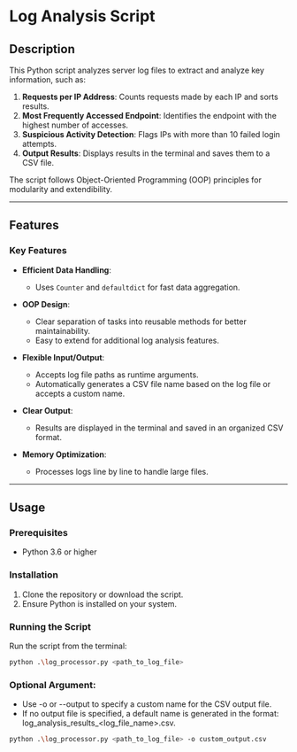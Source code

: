 # Log Analysis Script

## Description
This Python script analyzes server log files to extract and analyze key information, such as:
1. **Requests per IP Address**: Counts requests made by each IP and sorts results.
2. **Most Frequently Accessed Endpoint**: Identifies the endpoint with the highest number of accesses.
3. **Suspicious Activity Detection**: Flags IPs with more than 10 failed login attempts.
4. **Output Results**: Displays results in the terminal and saves them to a CSV file.

The script follows Object-Oriented Programming (OOP) principles for modularity and extendibility.

---

## Features
### Key Features
- **Efficient Data Handling**:
  - Uses `Counter` and `defaultdict` for fast data aggregation.

- **OOP Design**:
  - Clear separation of tasks into reusable methods for better maintainability.
  - Easy to extend for additional log analysis features.

- **Flexible Input/Output**:
  - Accepts log file paths as runtime arguments.
  - Automatically generates a CSV file name based on the log file or accepts a custom name.

- **Clear Output**:
  - Results are displayed in the terminal and saved in an organized CSV format.

- **Memory Optimization**:
  - Processes logs line by line to handle large files.

---

## Usage

### Prerequisites
- Python 3.6 or higher

### Installation
1. Clone the repository or download the script.
2. Ensure Python is installed on your system.

### Running the Script
Run the script from the terminal:

```bash
python .\log_processor.py <path_to_log_file>
```

### Optional Argument: 
- Use -o or --output to specify a custom name for the CSV output file.
- If no output file is specified, a default name is generated in the format: log_analysis_results_<log_file_name>.csv.

```bash
python .\log_processor.py <path_to_log_file> -o custom_output.csv
```
